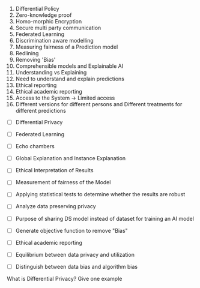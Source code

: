 1. Differential Policy
2. Zero-knowledge proof
3. Homo-morphic Encryption
4. Secure multi party communication
5. Federated Learning
6. Discrimination aware modelling
7. Measuring fairness of a Prediction model
8. Redlining
9. Removing 'Bias'
10. Comprehensible models and Explainable AI
11. Understanding vs Explaining
12. Need to understand and explain predictions
13. Ethical reporting
14. Ethical academic reporting
15. Access to the System -> Limited access
16. Different versions for different persons and Different treatments for different predictions


- [ ] Differential Privacy
- [ ] Federated Learning
- [ ] Echo chambers
- [ ] Global Explanation and Instance Explanation
- [ ] Ethical Interpretation of Results
- [ ] Measurement of fairness of the Model
- [ ] Applying statistical tests to determine whether the results are robust
- [ ] Analyze data preserving privacy
- [ ] Purpose of sharing DS model instead of dataset for training an AI model
- [ ] Generate objective function to remove "Bias"
- [ ] Ethical academic reporting

- [ ] Equilibrium between data privacy and utilization
- [ ] Distinguish between data bias and algorithm bias

What is Differential Privacy? Give one example